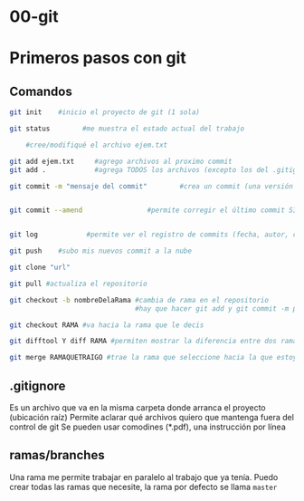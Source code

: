 # 00-git
# Primeros pasos con git

## Comandos
```bash
git init    #inicio el proyecto de git (1 sola)

git status        #me muestra el estado actual del trabajo

    #cree/modifiqué el archivo ejem.txt

git add ejem.txt     #agrego archivos al proximo commit
git add .            #agrega TODOS los archivos (excepto los del .gitignore) al próximo commit

git commit -m "mensaje del commit"        #crea un commit (una versión nueva del programa)


git commit --amend                #permite corregir el último commit SI NO SE SUBIO A LA NUBE


git log            #permite ver el registro de commits (fecha, autor, commit message)

git push    #subo mis nuevos commit a la nube

git clone "url"

git pull #actualiza el repositorio

git checkout -b nombreDelaRama #cambia de rama en el repositorio
                               #hay que hacer git add y git commit -m para crear un commit en esta rama

git checkout RAMA #va hacia la rama que le decis

git difftool Y diff RAMA #permiten mostrar la diferencia entre dos ramas (entre la que estoy parada y otra que mencione)

git merge RAMAQUETRAIGO #trae la rama que seleccione hacia la que estoy parado
```

## .gitignore
Es un archivo que va en la misma carpeta donde arranca el proyecto (ubicación raíz)
Permite aclarar qué archivos quiero que mantenga fuera del control de git
Se pueden usar comodines (*.pdf), una instrucción por línea

## ramas/branches

Una rama me permite trabajar en paralelo al trabajo que ya tenía. Puedo crear todas las ramas que necesite, la rama por defecto se llama `master`
